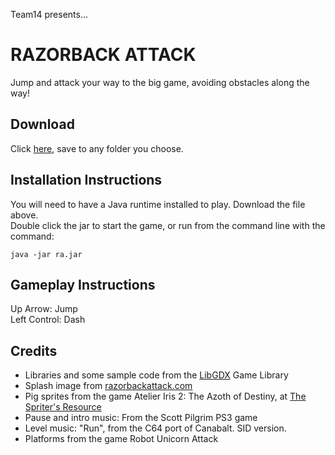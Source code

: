 Team14 presents...

# RAZORBACK ATTACK

Jump and attack your way to the big game, avoiding obstacles along the way!  

## Download

Click [here](http://csce.uark.edu/~nhyatt/csce3513/ra.jar), save to any folder you choose.

## Installation Instructions

You will need to have a Java runtime installed to play. Download the file above.  
Double click the jar to start the game, or run from the command line with the command: 

    java -jar ra.jar   
    
## Gameplay Instructions
    
Up Arrow: Jump  
Left Control: Dash  
    
## Credits
    
- Libraries and some sample code from the [LibGDX](http://code.google.com/p/libgdx/) Game Library
- Splash image from [razorbackattack.com](http://www.razorbackattack.com/)
- Pig sprites from the game Atelier Iris 2: The Azoth of Destiny, at [The Spriter's Resource](http://www.spriters-resource.com/community/showthread.php?tid=10934)
- Pause and intro music: From the Scott Pilgrim PS3 game
- Level music: "Run", from the C64 port of Canabalt. SID version.  
- Platforms from the game Robot Unicorn Attack  

